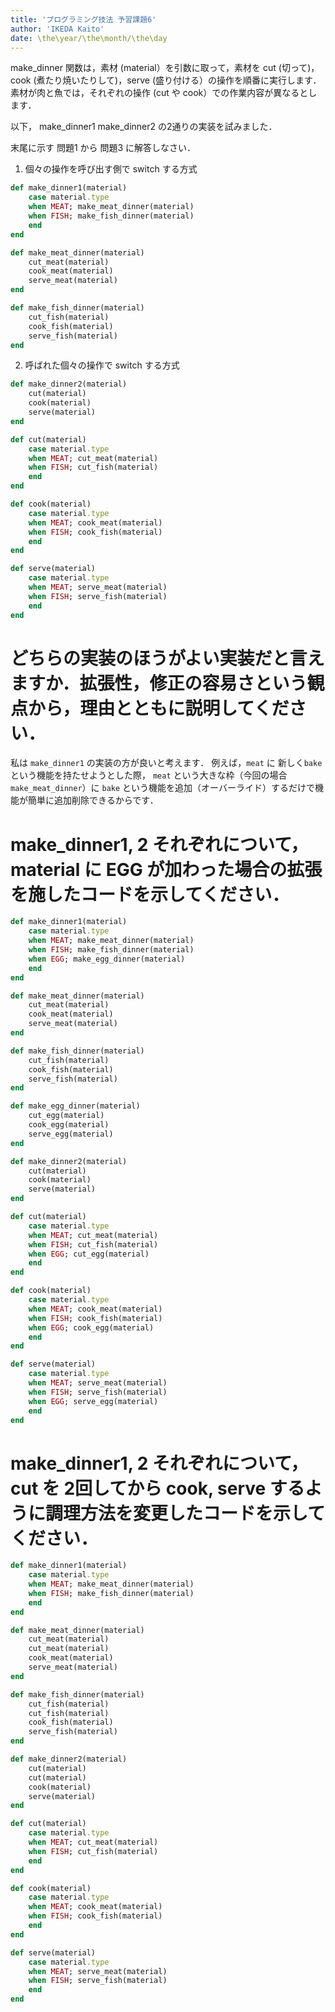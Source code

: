 ```yaml
---
title: 'プログラミング技法 予習課題6'
author: 'IKEDA Kaito'
date: \the\year/\the\month/\the\day
---
```


make_dinner 関数は，素材 (material）を引数に取って，素材を cut (切って)，cook (煮たり焼いたりして)，serve (盛り付ける）の操作を順番に実行します．
素材が肉と魚では，それぞれの操作 (cut や cook）での作業内容が異なるとします．

以下， make_dinner1 make_dinner2 の2通りの実装を試みました．

末尾に示す 問題1 から 問題3 に解答しなさい．

<!-- --- -->

1) 個々の操作を呼び出す側で switch する方式

```ruby
def make_dinner1(material)
    case material.type
    when MEAT; make_meat_dinner(material)
    when FISH; make_fish_dinner(material)
    end
end

def make_meat_dinner(material)
    cut_meat(material)
    cook_meat(material)
    serve_meat(material)
end

def make_fish_dinner(material)
    cut_fish(material)
    cook_fish(material)
    serve_fish(material)
end
```

2) 呼ばれた個々の操作で switch する方式

```ruby
def make_dinner2(material)
    cut(material)
    cook(material)
    serve(material)
end

def cut(material)
    case material.type
    when MEAT; cut_meat(material)
    when FISH; cut_fish(material)
    end
end

def cook(material)
    case material.type
    when MEAT; cook_meat(material)
    when FISH; cook_fish(material)
    end
end

def serve(material)
    case material.type
    when MEAT; serve_meat(material)
    when FISH; serve_fish(material)
    end
end
```


# どちらの実装のほうがよい実装だと言えますか．拡張性，修正の容易さという観点から，理由とともに説明してください．

私は `make_dinner1` の実装の方が良いと考えます．
例えば，`meat` に 新しく`bake` という機能を持たせようとした際，
`meat` という大きな枠（今回の場合 `make_meat_dinner`）に `bake` という機能を追加（オーバーライド）するだけで機能が簡単に追加削除できるからです．


# make_dinner1, 2 それぞれについて，material に EGG が加わった場合の拡張を施したコードを示してください．

```ruby
def make_dinner1(material)
    case material.type
    when MEAT; make_meat_dinner(material)
    when FISH; make_fish_dinner(material)
    when EGG; make_egg_dinner(material)
    end
end

def make_meat_dinner(material)
    cut_meat(material)
    cook_meat(material)
    serve_meat(material)
end

def make_fish_dinner(material)
    cut_fish(material)
    cook_fish(material)
    serve_fish(material)
end

def make_egg_dinner(material)
    cut_egg(material)
    cook_egg(material)
    serve_egg(material)
end
```

```ruby
def make_dinner2(material)
    cut(material)
    cook(material)
    serve(material)
end

def cut(material)
    case material.type
    when MEAT; cut_meat(material)
    when FISH; cut_fish(material)
    when EGG; cut_egg(material)
    end
end

def cook(material)
    case material.type
    when MEAT; cook_meat(material)
    when FISH; cook_fish(material)
    when EGG; cook_egg(material)
    end
end

def serve(material)
    case material.type
    when MEAT; serve_meat(material)
    when FISH; serve_fish(material)
    when EGG; serve_egg(material)
    end
end
```


# make_dinner1, 2 それぞれについて，cut を 2回してから cook, serve するように調理方法を変更したコードを示してください．

```ruby
def make_dinner1(material)
    case material.type
    when MEAT; make_meat_dinner(material)
    when FISH; make_fish_dinner(material)
    end
end

def make_meat_dinner(material)
    cut_meat(material)
    cut_meat(material)
    cook_meat(material)
    serve_meat(material)
end

def make_fish_dinner(material)
    cut_fish(material)
    cut_fish(material)
    cook_fish(material)
    serve_fish(material)
end
```

```ruby
def make_dinner2(material)
    cut(material)
    cut(material)
    cook(material)
    serve(material)
end

def cut(material)
    case material.type
    when MEAT; cut_meat(material)
    when FISH; cut_fish(material)
    end
end

def cook(material)
    case material.type
    when MEAT; cook_meat(material)
    when FISH; cook_fish(material)
    end
end

def serve(material)
    case material.type
    when MEAT; serve_meat(material)
    when FISH; serve_fish(material)
    end
end
```